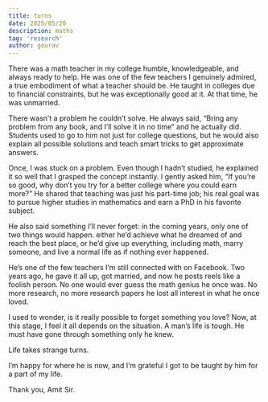 ```yaml
---
title: turns
date: 2025/05/20
description: maths 
tag: 'research'
author: gourav
---
```



There was a math teacher in my college humble, knowledgeable, and always ready to help. He was one of the few teachers I genuinely admired, a true embodiment of what a teacher should be. He taught in colleges due to financial constraints, but he was exceptionally good at it. At that time, he was unmarried.

  

There wasn’t a problem he couldn’t solve. He always said, “Bring any problem from any book, and I’ll solve it in no time” and he actually did. Students used to go to him not just for college questions, but he would also explain all possible solutions and teach smart tricks to get approximate answers.

  

Once, I was stuck on a problem. Even though I hadn’t studied, he explained it so well that I grasped the concept instantly. I gently asked him, “If you’re so good, why don’t you try for a better college where you could earn more?” He shared that teaching was just his part-time job; his real goal was to pursue higher studies in mathematics and earn a PhD in his favorite subject.

  

He also said something I’ll never forget: in the coming years, only one of two things would happen. either he’d achieve what he dreamed of and reach the best place, or he’d give up everything, including math, marry someone, and live a normal life as if nothing ever happened.

  

He’s one of the few teachers I’m still connected with on Facebook. Two years ago, he gave it all up, got married, and now he posts reels like a foolish person. No one would ever guess the math genius he once was. No more research, no more research papers he lost all interest in what he once loved.

  

I used to wonder, is it really possible to forget something you love? Now, at this stage, I feel it all depends on the situation. A man’s life is tough. He must have gone through something only he knew.

  

Life takes strange turns.

  

I’m happy for where he is now, and I’m grateful I got to be taught by him for a part of my life.

Thank you, Amit Sir.
